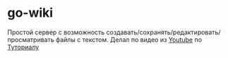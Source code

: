 # go-wiki

<div>Простой сервер с возможность создавать/сохранять/редактировать/просматривать файлы с текстом. 
Делал по видео из <a href="https://www.youtube.com/watch?v=w-U_Ur-1mDk">Youtube</a> 
по <a href="https://go.dev/doc/articles/wiki/">Туториалу</a>
</div>
